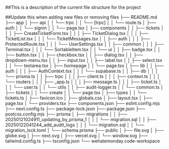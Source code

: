 ##This is a description of the current file structure for the project

##Update this when adding new files or removing files
├── README.md
├── app
│   ├── api
│   │   └── trpc
│   │       └── [trpc]
│   │           └── route.ts
│   ├── auth
│   │   └── signin
│   │       └── page.tsx
│   ├── components
│   │   ├── tickets
│   │   │   ├── CreateTicketForm.tsx
│   │   │   ├── TicketDialog.tsx
│   │   │   ├── TicketList.tsx
│   │   │   └── TicketMessages.tsx
│   │   ├── auth
│   │   │   ├── ProtectedRoute.tsx
│   │   │   └── UserSettings.tsx
│   │   ├── common
│   │   │   ├── Terminal.tsx
│   │   │   └── SortableItem.tsx
│   │   └── ui
│   │       ├── badge.tsx
│   │       ├── button.tsx
│   │       ├── checkbox.tsx
│   │       ├── dialog.tsx
│   │       ├── dropdown-menu.tsx
│   │       ├── input.tsx
│   │       ├── label.tsx
│   │       ├── select.tsx
│   │       └── textarea.tsx
│   ├── homepage
│   │   └── page.tsx
│   ├── lib
│   │   ├── auth
│   │   │   ├── AuthContext.tsx
│   │   │   └── supabase.ts
│   │   ├── db
│   │   │   └── prisma.ts
│   │   ├── trpc
│   │   │   ├── client.ts
│   │   │   ├── context.ts
│   │   │   └── routers
│   │   │       ├── _app.ts
│   │   │       ├── message.ts
│   │   │       ├── ticket.ts
│   │   │       └── user.ts
│   │   └── utils
│   │       ├── audit-logger.ts
│   │       └── common.ts
│   ├── tickets
│   │   └── create
│   │       └── page.tsx
│   ├── types
│   │   └── tickets.ts
│   ├── favicon.ico
│   ├── globals.css
│   ├── layout.tsx
│   ├── page.tsx
│   └── providers.tsx
├── components.json
├── eslint.config.mjs
├── next.config.ts
├── package-lock.json
├── package.json
├── postcss.config.mjs
├── prisma
│   ├── migrations
│   │   ├── 20250121024911_updating_by_prisma_1
│   │   │   └── migration.sql
│   │   ├── 20250122041244_add_audit_logs
│   │   │   └── migration.sql
│   │   └── migration_lock.toml
│   └── schema.prisma
├── public
│   ├── file.svg
│   ├── globe.svg
│   ├── next.svg
│   ├── vercel.svg
│   └── window.svg
├── tailwind.config.ts
├── tsconfig.json
└── wehatemonday.code-workspace